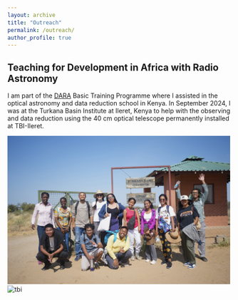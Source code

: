 ```yaml
---
layout: archive
title: "Outreach"
permalink: /outreach/
author_profile: true
---
```


Teaching for Development in Africa with Radio Astronomy
------

I am part of the [DARA](https://www.dara-project.org/) Basic Training Programme where I assisted in the optical astronomy and data reduction school in Kenya. In September 2024, I was at the Turkana Basin Institute at Ileret, Kenya to help with the observing and data reduction using the 40 cm optical telescope permanently installed at TBI-Ileret.

<img src="/images/tbi.jpg" alt="tbi" width="500"/>     <img src="/images/40cm.png" alt="tbi" width="250"/> 